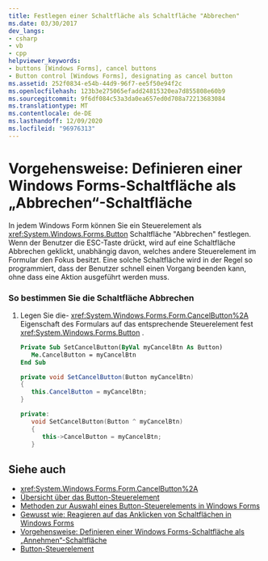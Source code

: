 ```yaml
---
title: Festlegen einer Schaltfläche als Schaltfläche "Abbrechen"
ms.date: 03/30/2017
dev_langs:
- csharp
- vb
- cpp
helpviewer_keywords:
- buttons [Windows Forms], cancel buttons
- Button control [Windows Forms], designating as cancel button
ms.assetid: 252f0834-e54b-44d9-96f7-ee5f50e94f2c
ms.openlocfilehash: 123b3e275065efadd24815320ea7d855808e60b9
ms.sourcegitcommit: 9f6df084c53a3da0ea657ed0d708a72213683084
ms.translationtype: MT
ms.contentlocale: de-DE
ms.lasthandoff: 12/09/2020
ms.locfileid: "96976313"
---
```

# <a name="how-to-designate-a-windows-forms-button-as-the-cancel-button"></a>Vorgehensweise: Definieren einer Windows Forms-Schaltfläche als „Abbrechen“-Schaltfläche
In jedem Windows Form können Sie ein Steuerelement als <xref:System.Windows.Forms.Button> Schaltfläche "Abbrechen" festlegen. Wenn der Benutzer die ESC-Taste drückt, wird auf eine Schaltfläche Abbrechen geklickt, unabhängig davon, welches andere Steuerelement im Formular den Fokus besitzt. Eine solche Schaltfläche wird in der Regel so programmiert, dass der Benutzer schnell einen Vorgang beenden kann, ohne dass eine Aktion ausgeführt werden muss.  
  
### <a name="to-designate-the-cancel-button"></a>So bestimmen Sie die Schaltfläche Abbrechen  
  
1. Legen Sie die- <xref:System.Windows.Forms.Form.CancelButton%2A> Eigenschaft des Formulars auf das entsprechende Steuerelement fest <xref:System.Windows.Forms.Button> .  
  
    ```vb  
    Private Sub SetCancelButton(ByVal myCancelBtn As Button)  
       Me.CancelButton = myCancelBtn  
    End Sub  
    ```  
  
    ```csharp  
    private void SetCancelButton(Button myCancelBtn)  
    {  
       this.CancelButton = myCancelBtn;  
    }  
    ```  
  
    ```cpp  
    private:  
       void SetCancelButton(Button ^ myCancelBtn)  
       {  
          this->CancelButton = myCancelBtn;  
       }  
    ```  
  
## <a name="see-also"></a>Siehe auch

- <xref:System.Windows.Forms.Form.CancelButton%2A>
- [Übersicht über das Button-Steuerelement](button-control-overview-windows-forms.md)
- [Methoden zur Auswahl eines Button-Steuerelements in Windows Forms](ways-to-select-a-windows-forms-button-control.md)
- [Gewusst wie: Reagieren auf das Anklicken von Schaltflächen in Windows Forms](how-to-respond-to-windows-forms-button-clicks.md)
- [Vorgehensweise: Definieren einer Windows Forms-Schaltfläche als „Annehmen“-Schaltfläche](how-to-designate-a-windows-forms-button-as-the-accept-button.md)
- [Button-Steuerelement](button-control-windows-forms.md)
